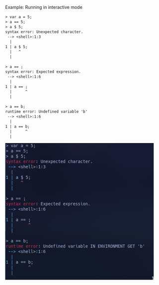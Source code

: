 Example: Running in interactive mode

```
> var a = 5;
> a == 5;
> a $ 5;
syntax error: Unexpected character.
 --> <shell>:1:3
  |
1 | a $ 5;
  |   ^
  |

> a == ;
syntax error: Expected expression.
 --> <shell>:1:6
  |
1 | a == ;
  |      ^
  |

> a == b;
runtime error: Undefined variable 'b'
 --> <shell>:1:6
  |
1 | a == b;
  |      ^
  |
```

![img](assets/error_example.png)
